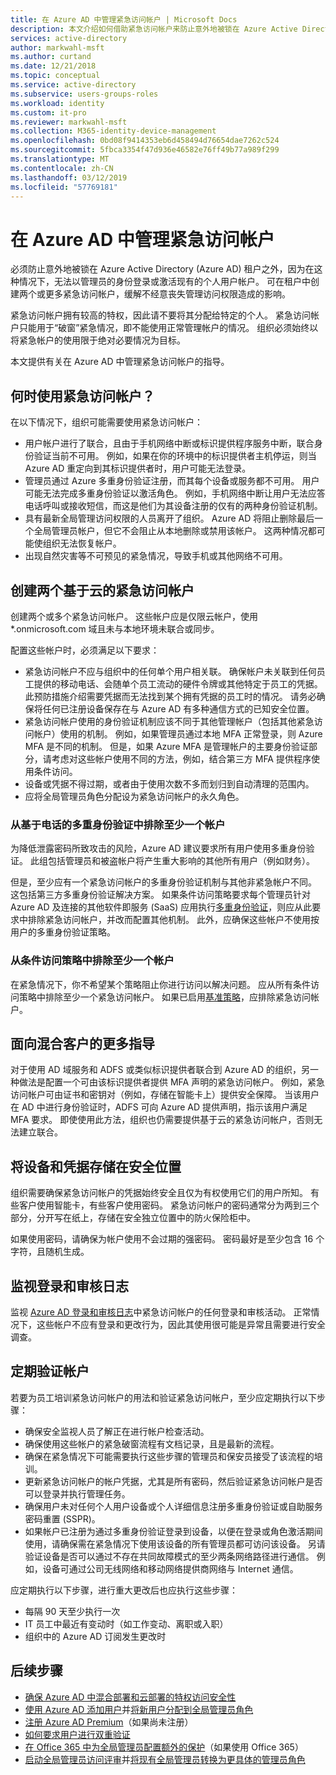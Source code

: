 ```yaml
---
title: 在 Azure AD 中管理紧急访问帐户 | Microsoft Docs
description: 本文介绍如何借助紧急访问帐户来防止意外地被锁在 Azure Active Directory (Azure AD) 租户之外的情况。
services: active-directory
author: markwahl-msft
ms.author: curtand
ms.date: 12/21/2018
ms.topic: conceptual
ms.service: active-directory
ms.subservice: users-groups-roles
ms.workload: identity
ms.custom: it-pro
ms.reviewer: markwahl-msft
ms.collection: M365-identity-device-management
ms.openlocfilehash: 0bd08f9414353eb6d458494d76654dae7262c524
ms.sourcegitcommit: 5fbca3354f47d936e46582e76ff49b77a989f299
ms.translationtype: MT
ms.contentlocale: zh-CN
ms.lasthandoff: 03/12/2019
ms.locfileid: "57769181"
---
```

# <a name="manage-emergency-access-accounts-in-azure-ad"></a>在 Azure AD 中管理紧急访问帐户

必须防止意外地被锁在 Azure Active Directory (Azure AD) 租户之外，因为在这种情况下，无法以管理员的身份登录或激活现有的个人用户帐户。 可在租户中创建两个或更多紧急访问帐户，缓解不经意丧失管理访问权限造成的影响。

紧急访问帐户拥有较高的特权，因此请不要将其分配给特定的个人。 紧急访问帐户只能用于“破窗”紧急情况，即不能使用正常管理帐户的情况。 组织必须始终以将紧急帐户的使用限于绝对必要情况为目标。

本文提供有关在 Azure AD 中管理紧急访问帐户的指导。

## <a name="when-would-you-use-an-emergency-access-account"></a>何时使用紧急访问帐户？

在以下情况下，组织可能需要使用紧急访问帐户：

- 用户帐户进行了联合，且由于手机网络中断或标识提供程序服务中断，联合身份验证当前不可用。 例如，如果在你的环境中的标识提供者主机停运，则当 Azure AD 重定向到其标识提供者时，用户可能无法登录。
- 管理员通过 Azure 多重身份验证注册，而其每个设备或服务都不可用。 用户可能无法完成多重身份验证以激活角色。 例如，手机网络中断让用户无法应答电话呼叫或接收短信，而这是他们为其设备注册的仅有的两种身份验证机制。
- 具有最新全局管理访问权限的人员离开了组织。 Azure AD 将阻止删除最后一个全局管理员帐户，但它不会阻止从本地删除或禁用该帐户。 这两种情况都可能使组织无法恢复帐户。
- 出现自然灾害等不可预见的紧急情况，导致手机或其他网络不可用。 

## <a name="create-two-cloud-based-emergency-access-accounts"></a>创建两个基于云的紧急访问帐户

创建两个或多个紧急访问帐户。 这些帐户应是仅限云帐户，使用 \*.onmicrosoft.com 域且未与本地环境未联合或同步。

配置这些帐户时，必须满足以下要求：

- 紧急访问帐户不应与组织中的任何单个用户相关联。 确保帐户未关联到任何员工提供的移动电话、会随单个员工流动的硬件令牌或其他特定于员工的凭据。 此预防措施介绍需要凭据而无法找到某个拥有凭据的员工时的情况。 请务必确保将任何已注册设备保存在与 Azure AD 有多种通信方式的已知安全位置。
- 紧急访问帐户使用的身份验证机制应该不同于其他管理帐户（包括其他紧急访问帐户）使用的机制。  例如，如果管理员通过本地 MFA 正常登录，则 Azure MFA 是不同的机制。  但是，如果 Azure MFA 是管理帐户的主要身份验证部分，请考虑对这些帐户使用不同的方法，例如，结合第三方 MFA 提供程序使用条件访问。
- 设备或凭据不得过期，或者由于使用次数不多而划归到自动清理的范围内。  
- 应将全局管理员角色分配设为紧急访问帐户的永久角色。 


### <a name="exclude-at-least-one-account-from-phone-based-multi-factor-authentication"></a>从基于电话的多重身份验证中排除至少一个帐户

为降低泄露密码所致攻击的风险，Azure AD 建议要求所有用户使用多重身份验证。 此组包括管理员和被盗帐户将产生重大影响的其他所有用户（例如财务）。

但是，至少应有一个紧急访问帐户的多重身份验证机制与其他非紧急帐户不同。 这包括第三方多重身份验证解决方案。 如果条件访问策略要求每个管理员针对 Azure AD 及连接的其他软件即服务 (SaaS) 应用执行[多重身份验证](../authentication/howto-mfa-userstates.md)，则应从此要求中排除紧急访问帐户，并改而配置其他机制。 此外，应确保这些帐户不使用按用户的多重身份验证策略。

### <a name="exclude-at-least-one-account-from-conditional-access-policies"></a>从条件访问策略中排除至少一个帐户

在紧急情况下，你不希望某个策略阻止你进行访问以解决问题。 应从所有条件访问策略中排除至少一个紧急访问帐户。 如果已启用[基准策略](../conditional-access/baseline-protection.md)，应排除紧急访问帐户。

## <a name="additional-guidance-for-hybrid-customers"></a>面向混合客户的更多指导

对于使用 AD 域服务和 ADFS 或类似标识提供者联合到 Azure AD 的组织，另一种做法是配置一个可由该标识提供者提供 MFA 声明的紧急访问帐户。  例如，紧急访问帐户可由证书和密钥对（例如，存储在智能卡上）提供安全保障。  当该用户在 AD 中进行身份验证时，ADFS 可向 Azure AD 提供声明，指示该用户满足 MFA 要求。  即使使用此方法，组织也仍需要提供基于云的紧急访问帐户，否则无法建立联合。 

## <a name="store-devices-and-credentials-in-a-safe-location"></a>将设备和凭据存储在安全位置

组织需要确保紧急访问帐户的凭据始终安全且仅为有权使用它们的用户所知。 有些客户使用智能卡，有些客户使用密码。 紧急访问帐户的密码通常分为两到三个部分，分开写在纸上，存储在安全独立位置中的防火保险柜中。

如果使用密码，请确保为帐户使用不会过期的强密码。 密码最好是至少包含 16 个字符，且随机生成。


## <a name="monitor-sign-in-and-audit-logs"></a>监视登录和审核日志

监视 [Azure AD 登录和审核日志](../reports-monitoring/concept-sign-ins.md)中紧急访问帐户的任何登录和审核活动。 正常情况下，这些帐户不应有登录和更改行为，因此其使用很可能是异常且需要进行安全调查。

## <a name="validate-accounts-at-regular-intervals"></a>定期验证帐户

若要为员工培训紧急访问帐户的用法和验证紧急访问帐户，至少应定期执行以下步骤：

- 确保安全监视人员了解正在进行帐户检查活动。
- 确保使用这些帐户的紧急破窗流程有文档记录，且是最新的流程。
- 确保在紧急情况下可能需要执行这些步骤的管理员和保安员接受了该流程的培训。
- 更新紧急访问帐户的帐户凭据，尤其是所有密码，然后验证紧急访问帐户是否可以登录并执行管理任务。
- 确保用户未对任何个人用户设备或个人详细信息注册多重身份验证或自助服务密码重置 (SSPR)。 
- 如果帐户已注册为通过多重身份验证登录到设备，以便在登录或角色激活期间使用，请确保需在紧急情况下使用该设备的所有管理员都可访问该设备。 另请验证设备是否可以通过不存在共同故障模式的至少两条网络路径进行通信。 例如，设备可通过公司无线网络和移动网络提供商网络与 Internet 通信。

应定期执行以下步骤，进行重大更改后也应执行这些步骤：

- 每隔 90 天至少执行一次
- IT 员工中最近有变动时（如工作变动、离职或入职）
- 组织中的 Azure AD 订阅发生更改时

## <a name="next-steps"></a>后续步骤

- [确保 Azure AD 中混合部署和云部署的特权访问安全性](directory-admin-roles-secure.md)
- [使用 Azure AD 添加用户](../fundamentals/add-users-azure-active-directory.md)并[将新用户分配到全局管理员角色](../fundamentals/active-directory-users-assign-role-azure-portal.md)
- [注册 Azure AD Premium](../fundamentals/active-directory-get-started-premium.md)（如果尚未注册）
- [如何要求用户进行双重验证](../authentication/howto-mfa-userstates.md)
- [在 Office 365 中为全局管理员配置额外的保护](https://docs.microsoft.com/office365/enterprise/protect-your-global-administrator-accounts)（如果使用 Office 365）
- [启动全局管理员访问评审](../privileged-identity-management/pim-how-to-start-security-review.md)并[将现有全局管理员转换为更具体的管理员角色](directory-assign-admin-roles.md)
